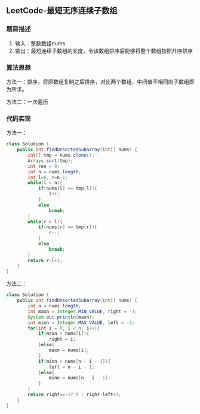 ## LeetCode-最短无序连续子数组

### 题目描述

1. 输入：整数数组nums
2. 输出：最短连续子数组的长度，令该数组排序后能够将整个数组按照升序排序

### 算法思想

方法一：排序，将原数组复制之后排序，对比两个数组，中间值不相同的子数组即为所求。

方法二：一次遍历

### 代码实现

方法一：

```java
class Solution {
    public int findUnsortedSubarray(int[] nums) {
        int[] tmp = nums.clone();
        Arrays.sort(tmp);
        int res = 0;
        int n = nums.length;
        int l=0, r=n-1;
        while(l < n){
            if(nums[l] == tmp[l]){
                l++;
            }
            else
                break;
        }
        while(r > l){
            if(nums[r] == tmp[r]){
                r--;
            }
            else
                break;
        }
        return r-l+1;
    }
}
```

方法二：

```java
class Solution {
    public int findUnsortedSubarray(int[] nums) {
        int n = nums.length;
        int maxn = Integer.MIN_VALUE, right = -1;
        System.out.println(maxn);
        int minn = Integer.MAX_VALUE, left = -1;
        for(int i = 0; i < n; i++){
            if(maxn > nums[i]){
                right = i;
            }else{
                maxn = nums[i];
            }
            if(minn < nums[n - i - 1]){
                left = n - i - 1;
            }else{
                minn = nums[n - i - 1];
            }
        }
        return right==-1? 0 : right-left+1;
    }
}
```

